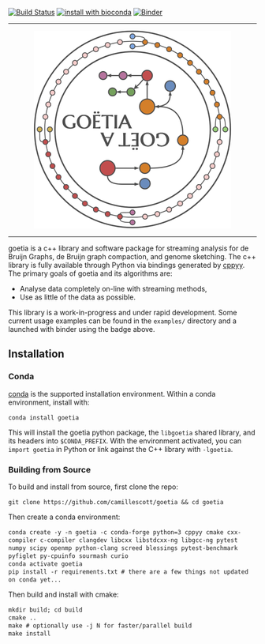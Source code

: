 
[![Build Status](https://travis-ci.org/camillescott/goetia.svg?branch=master)](https://travis-ci.org/camillescott/goetia)
[![install with bioconda](https://img.shields.io/badge/install%20with-bioconda-brightgreen.svg?style=flat)](http://bioconda.github.io/recipes/goetia/README.html)
[![Binder](https://mybinder.org/badge_logo.svg)](https://mybinder.org/v2/gh/camillescott/goetia/master?filepath=examples%2FStreaming%20Sourmash%20Demo.ipynb)

---

<div align="center">
<img src="docs/img/goetia_logo_v2.png" alt="logo" width="400" height="400">
</div>

---
    
goetia is a c++ library and software package for streaming analysis for de Bruijn Graphs, de Bruijn
graph compaction, and genome sketching. The c++ library is fully available through Python via
bindings generated by [cppyy](https://cppyy.readthedocs.io/en/latest/). The primary goals of
goetia and its algorithms are:

- Analyse data completely on-line with streaming methods,
- Use as little of the data as possible.

This library is a work-in-progress and under rapid development. Some current usage examples can be found in the `examples/` directory
and a launched with binder using the badge above.

## Installation

### Conda

[conda](https://docs.conda.io/en/latest/miniconda.html) is the supported installation environment. Within a conda
environment, install with:

    conda install goetia

This will install the goetia python package, the `libgoetia` shared library,
and its headers into `$CONDA_PREFIX`. With the environment activated, you can `import goetia`
in Python or link against the C++ library with `-lgoetia`.

### Building from Source


To build and install from source, first clone the repo:

    git clone https://github.com/camillescott/goetia && cd goetia

Then create a conda environment:

    conda create -y -n goetia -c conda-forge python=3 cppyy cmake cxx-compiler c-compiler clangdev libcxx libstdcxx-ng libgcc-ng pytest numpy scipy openmp python-clang screed blessings pytest-benchmark pyfiglet py-cpuinfo sourmash curio
    conda activate goetia
    pip install -r requirements.txt # there are a few things not updated on conda yet...

Then build and install with cmake:

    mkdir build; cd build
    cmake ..
    make # optionally use -j N for faster/parallel build
    make install
